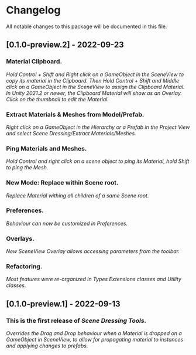 # Changelog
All notable changes to this package will be documented in this file.

## [0.1.0-preview.2] - 2022-09-23

### Material Clipboard.

*Hold Control + Shift and Right click on a GameObject in the SceneView to copy its material in the Clipboard.*
*Then Hold Control + Shift and Middle click on a GameObject in the SceneView to assign the Clipboard Material.*
*In Unity 2021.2 or newer, the Clipboard Material will show as an Overlay. Click on the thumbnail to edit the Material.*

### Extract Materials & Meshes from Model/Prefab.

*Right click on a GameObject in the Hierarchy or a Prefab in the Project View and select Scene Dressing/Extract Materials/Meshes.*

### Ping Materials and Meshes.

*Hold Control and right click on a scene object to ping its Material, hold Shift to ping the Mesh.*

### New Mode: Replace within Scene root.

*Replace Material withing all children of a same Scene root.*

### Preferences.

*Behaviour can now be customized in Preferences.*

### Overlays.

*New SceneView Overlay allows accessing parameters from the toolbar.*

### Refactoring.

*Most features were re-organized in Types Extensions classes and Utility classes.*

## [0.1.0-preview.1] - 2022-09-13

### This is the first release of *Scene Dressing Tools*.

*Overrides the Drag and Drop behaviour when a Material is dropped on a GameObject in SceneView, to allow for propagating material to instances and applying changes to prefabs.*

